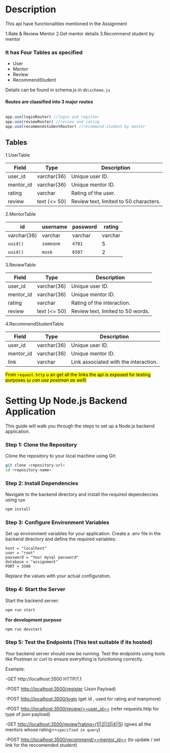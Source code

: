 # Description 

This api have functionalities mentioned in the Assignment

1.Rate & Review Mentor 
2.Get mentor details 
3.Recommend student by mentor 

### It has **Four Tables** as specified
- User
- Mentor
- Review
- RecommendStudent

Details can be found in schema.js in `db\schema.js`

#### Routes are claasified into 3 major routes 

```js

app.use(loginRouter) //login and register
app.use(reviewRouter) //review and rating 
app.use(recommendstudentRouter) //recommend student by mentor

```
## Tables 

1.UserTable 

| Field               | Type             | Description        |
|---------------------|------------------|--------------------|
| user_id             | varchar(36)      | Unique user ID.    |
| mentor_id           | varchar(36)      | Unique mentor ID.  |
| rating              | varchar          | Rating of the user.|
| review              | text (<= 50)     | Review text, limited to 50 characters. |


2.MentorTable

|       id         | username   | password | rating |
|----------------- |------------|----------|--------|
|   varchar(36)    | varchar    | varchar  | varchar|
|   `uuid()`       | `someone`  | `4781`   | 5      |
|   `uuid()`       | `musk`     | `6587`   | 2      |



3.ReviewTable

| Field             | Type             | Description                   |
|-------------------|------------------|-------------------------------|
| user_id           | varchar(36)      | Unique user ID.               |
| mentor_id         | varchar(36)      | Unique mentor ID.             |
| rating            | varchar          | Rating of the interaction.    |
| review            | text (<= 50)     | Review text, limited to 50 words. |



4.RecommendStudentTable

| Field             | Type             | Description                   |
|-------------------|------------------|-------------------------------|
| user_id           | varchar(36)      | Unique user ID.               |
| mentor_id         | varchar(36)      | Unique mentor ID.             |
| link              | varchar          | Link associated with the interaction. |


 
<mark>From `request.http` u an get all the links the api is exposed for testing purposes (*u can use postman as well*)</mark>


# Setting Up Node.js Backend Application
This guide will walk you through the steps to set up a Node.js backend application.

### Step 1: Clone the Repository
Clone the repository to your local machine using Git:
```bash
git clone <repository-url>
cd <repository-name>
```

### Step 2: Install Dependencies
Navigate to the backend directory and install the required dependencies using `npm`
```bash
npm install 
```
### Step 3: Configure Environment Variables
Set up environment variables for your application. Create a .env file in the backend directory and define the required variables:
```
host = "localhost"
user = "root"
password = "Your mysql password"
database = "assignment"
PORT = 3500
```
Replace the values with your actual configuration.

### Step 4: Start the Server
Start the backend server:
```bash
npm run start
```
**For development purpose**
```bash
npm run devstart
```
### Step 5: Test the Endpoints (This test suitable if its hosted)
Your backend server should now be running. Test the endpoints using tools like Postman or curl to ensure everything is functioning correctly.

Example:

-GET http://localhost:3500 HTTP/1.1

-POST <http://localhost:3500/register> (Json Payload)

-POST <http://localhost:3500/login> (get id , used for rating and manymore)

-POST <http://localhost:3500/review/==user_id==> (refer requests.http for type of json payload)

-GET <http://localhost:3500/review?rating=(1||2||3||4||5)> (gives all the mentors whose rating>=`specified in query`)

-POST <http://localhost:3500/recommend/==mentor_id==> (to update / set link for the reccomended student)
